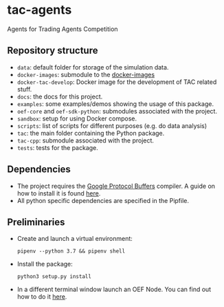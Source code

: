 # tac-agents
Agents for Trading Agents Competition

## Repository structure

- `data`: default folder for storage of the simulation data.
- `docker-images`: submodule to the [docker-images](https://github.com/uvue-git/docker-images.git)
- `docker-tac-develop`: Docker image for the development of TAC related stuff.  
- `docs`: the docs for this project.
- `examples`: some examples/demos showing the usage of this package.
- `oef-core` and `oef-sdk-python`: submodules associated with the project.
- `sandbox`: setup for using Docker compose.
- `scripts`: list of scripts for different purposes (e.g. do data analysis)
- `tac`: the main folder containing the Python package.
- `tac-cpp`: submodule associated with the project.
- `tests`: tests for the package.

## Dependencies

- The project requires the [Google Protocol Buffers](https://developers.google.com/protocol-buffers/) compiler. A guide on how to install it is found [here](https://fetchai.github.io/oef-sdk-python/user/install.html#protobuf-compiler).
- All python specific dependencies are specified in the Pipfile.

## Preliminaries

- Create and launch a virtual environment:

      pipenv --python 3.7 && pipenv shell

- Install the package:

      python3 setup.py install 

- In a different terminal window launch an OEF Node. You can find out how to do it [here](https://fetchai.github.io/oef-sdk-python/user/oef-node.html).
